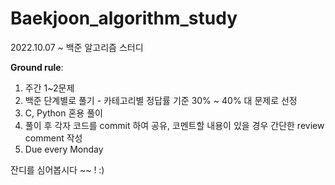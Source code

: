 # Baekjoon_algorithm_study

2022.10.07 ~ 백준 알고리즘 스터디  

**Ground rule**:  

1. 주간 1~2문제
2. 백준 단계별로 풀기 - 카테고리별 정답률 기준 30% ~ 40% 대 문제로 선정
3. C, Python 혼용 풀이
4. 풀이 후 각자 코드를 commit 하여 공유, 코멘트할 내용이 있을 경우 간단한 review comment 작성
5. Due every Monday

잔디를 심어봅시다 ~~ ! :)  
